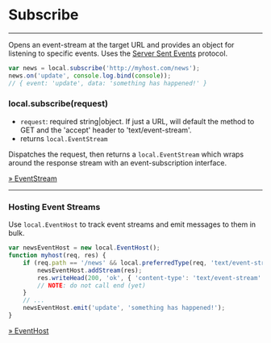 Subscribe
=========

---

Opens an event-stream at the target URL and provides an object for listening to specific events. Uses the <a href="http://en.wikipedia.org/wiki/Server-sent_events">Server Sent Events</a> protocol.

```javascript
var news = local.subscribe('http://myhost.com/news');
news.on('update', console.log.bind(console));
// { event: 'update', data: 'something has happened!' }
```

### local.subscribe(request)

 - `request`: required string|object. If just a URL, will default the method to GET and the 'accept' header to 'text/event-stream'.
 - returns `local.EventStream`

Dispatches the request, then returns a `local.EventStream` which wraps around the response stream with an event-subscription interface.

<a href="#docs/api/eventstream.md">&raquo; EventStream</a>

---

### Hosting Event Streams

Use `local.EventHost` to track event streams and emit messages to them in bulk.

```javascript
var newsEventHost = new local.EventHost();
function myhost(req, res) {
	if (req.path == '/news' && local.preferredType(req, 'text/event-stream')) {
		newsEventHost.addStream(res);
		res.writeHead(200, 'ok', { 'content-type': 'text/event-stream' });
		// NOTE: do not call end (yet)
	}
	// ...
	newsEventHost.emit('update', 'something has happened!');
}
```

<a href="#docs/api/eventhost.md">&raquo; EventHost</a>